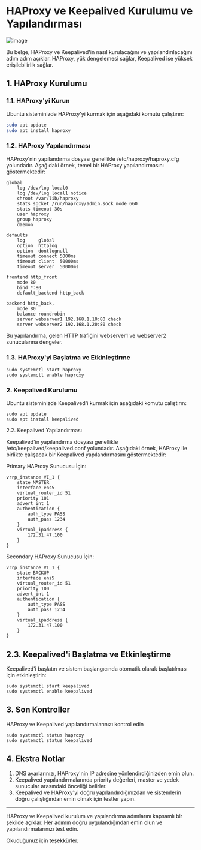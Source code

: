 # HAProxy ve Keepalived Kurulumu ve Yapılandırması


![image](https://github.com/user-attachments/assets/1fe0ff8f-2892-452f-a001-ed6a2813214d)


Bu belge, HAProxy ve Keepalived'in nasıl kurulacağını ve yapılandırılacağını adım adım açıklar. HAProxy, yük dengelemesi sağlar, Keepalived ise yüksek erişilebilirlik sağlar.

## 1. HAProxy Kurulumu

### 1.1. HAProxy'yi Kurun

Ubuntu sisteminizde HAProxy'yi kurmak için aşağıdaki komutu çalıştırın:

```bash
sudo apt update
sudo apt install haproxy
```

### 1.2. HAProxy Yapılandırması

HAProxy'nin yapılandırma dosyası genellikle /etc/haproxy/haproxy.cfg yolundadır. Aşağıdaki örnek, temel bir HAProxy yapılandırmasını göstermektedir:

```
global
    log /dev/log local0
    log /dev/log local1 notice
    chroot /var/lib/haproxy
    stats socket /run/haproxy/admin.sock mode 660
    stats timeout 30s
    user haproxy
    group haproxy
    daemon

defaults
    log     global
    option  httplog
    option  dontlognull
    timeout connect 5000ms
    timeout client  50000ms
    timeout server  50000ms

frontend http_front
    mode 80
    bind *:80
    default_backend http_back

backend http_back,
    mode 80
    balance roundrobin
    server webserver1 192.168.1.10:80 check
    server webserver2 192.168.1.20:80 check

```


Bu yapılandırma, gelen HTTP trafiğini webserver1 ve webserver2 sunucularına dengeler.

### 1.3. HAProxy'yi Başlatma ve Etkinleştirme

```
sudo systemctl start haproxy
sudo systemctl enable haproxy
```

### 2. Keepalived Kurulumu

Ubuntu sisteminizde Keepalived'i kurmak için aşağıdaki komutu çalıştırın:

```
sudo apt update
sudo apt install keepalived
```

2.2. Keepalived Yapılandırması

Keepalived'in yapılandırma dosyası genellikle /etc/keepalived/keepalived.conf yolundadır. Aşağıdaki örnek, HAProxy ile birlikte çalışacak bir Keepalived yapılandırmasını göstermektedir:

Primary HAProxy Sunucusu İçin:

```
vrrp_instance VI_1 {
    state MASTER
    interface ens5
    virtual_router_id 51
    priority 101
    advert_int 1
    authentication {
        auth_type PASS
        auth_pass 1234
    }
    virtual_ipaddress {
        172.31.47.100
    }
}
```

Secondary HAProxy Sunucusu İçin:

```
vrrp_instance VI_1 {
    state BACKUP
    interface ens5
    virtual_router_id 51
    priority 100
    advert_int 1
    authentication {
        auth_type PASS
        auth_pass 1234
    }
    virtual_ipaddress {
        172.31.47.100
    }
}
```

## 2.3. Keepalived'i Başlatma ve Etkinleştirme

Keepalived'i başlatın ve sistem başlangıcında otomatik olarak başlatılması için etkinleştirin:

```
sudo systemctl start keepalived
sudo systemctl enable keepalived
```


## 3. Son Kontroller

HAProxy ve Keepalived yapılandırmalarınızı kontrol edin

```
sudo systemctl status haproxy
sudo systemctl status keepalived
```


## 4. Ekstra Notlar

1. DNS ayarlarınızı, HAProxy'nin  IP adresine yönlendirdiğinizden emin olun.
2. Keepalived yapılandırmalarında priority değerleri, master ve yedek sunucular arasındaki önceliği belirler.
3. Keepalived ve HAProxy'yi doğru yapılandırdığınızdan ve sistemlerin doğru çalıştığından emin olmak için testler yapın.


----------------------------------------------------------------
HAProxy ve Keepalived kurulum ve yapılandırma adımlarını kapsamlı bir şekilde açıklar. Her adımın doğru uygulandığından emin olun ve yapılandırmalarınızı test edin.

Okuduğunuz için teşekkürler.







